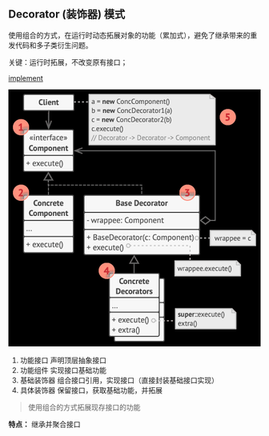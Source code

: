 ## Decorator (装饰器) 模式 

使用组合的方式，在运行时动态拓展对象的功能（累加式），避免了继承带来的重发代码和多子类衍生问题。


关键：运行时拓展，不改变原有接口；

[implement](./implement/Decorator.cpp)

![alt text](./images/Decoractor.png)


1. 功能接口 声明顶层抽象接口
2. 功能组件 实现接口基础功能
3. 基础装饰器 组合接口引用，实现接口（直接封装基础接口实现）
4. 具体装饰器 保留接口，获取基础功能，并拓展

> 使用组合的方式拓展现存接口的功能

**特点：** 继承并聚合接口